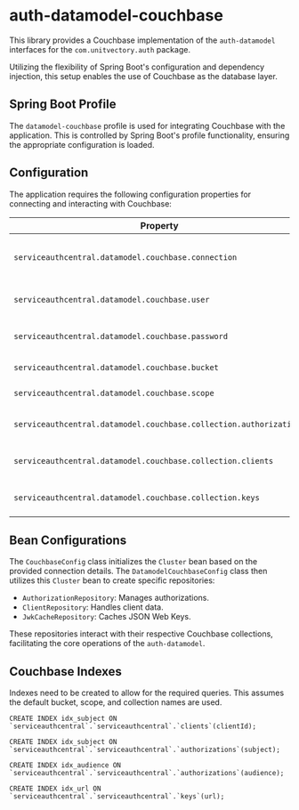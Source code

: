 # auth-datamodel-couchbase

This library provides a Couchbase implementation of the `auth-datamodel` interfaces for the `com.unitvectory.auth` package.

Utilizing the flexibility of Spring Boot's configuration and dependency injection, this setup enables the use of Couchbase as the database layer.

## Spring Boot Profile

The `datamodel-couchbase` profile is used for integrating Couchbase with the application. This is controlled by Spring Boot's profile functionality, ensuring the appropriate configuration is loaded.

## Configuration

The application requires the following configuration properties for connecting and interacting with Couchbase:

| Property                                                           | Required | Default              | Description                             |
| ------------------------------------------------------------------ | -------- | -------------------- | --------------------------------------- |
| `serviceauthcentral.datamodel.couchbase.connection`                | Yes      |                      | Couchbase cluster connection string     |
| `serviceauthcentral.datamodel.couchbase.user`                      | Yes      |                      | Username for Couchbase authentication   |
| `serviceauthcentral.datamodel.couchbase.password`                  | Yes      |                      | Password for Couchbase authentication   |
| `serviceauthcentral.datamodel.couchbase.bucket`                    | No       | `serviceauthcentral` | Couchbase bucket name                   |
| `serviceauthcentral.datamodel.couchbase.scope`                     | No       | `serviceauthcentral` | Couchbase scope name                    |
| `serviceauthcentral.datamodel.couchbase.collection.authorizations` | No       | `authorizations`     | Couchbase collection for authorizations |
| `serviceauthcentral.datamodel.couchbase.collection.clients`        | No       | `clients`            | Couchbase collection for clients        |
| `serviceauthcentral.datamodel.couchbase.collection.keys`           | No       | `keys`               | Couchbase collection for keys           |

## Bean Configurations

The `CouchbaseConfig` class initializes the `Cluster` bean based on the provided connection details. The `DatamodelCouchbaseConfig` class then utilizes this `Cluster` bean to create specific repositories:

- `AuthorizationRepository`: Manages authorizations.
- `ClientRepository`: Handles client data.
- `JwkCacheRepository`: Caches JSON Web Keys.

These repositories interact with their respective Couchbase collections, facilitating the core operations of the `auth-datamodel`.

## Couchbase Indexes

Indexes need to be created to allow for the required queries.
This assumes the default bucket, scope, and collection names are used.

```
CREATE INDEX idx_subject ON `serviceauthcentral`.`serviceauthcentral`.`clients`(clientId);
```

```
CREATE INDEX idx_subject ON `serviceauthcentral`.`serviceauthcentral`.`authorizations`(subject);
```

```
CREATE INDEX idx_audience ON `serviceauthcentral`.`serviceauthcentral`.`authorizations`(audience);
```

```
CREATE INDEX idx_url ON `serviceauthcentral`.`serviceauthcentral`.`keys`(url);
```
